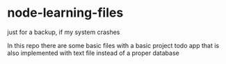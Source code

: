 # node-learning-files
just for a backup, if my system crashes

In this repo there are some basic files 
with a basic project todo app that is also implemented with text file instead of a proper database
